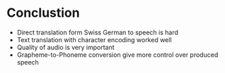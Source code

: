 ---
---
# Conclustion
- Direct translation form Swiss German to speech is hard
- Text translation with character encoding worked well
- Quality of audio is very important
- Grapheme-to-Phoneme conversion give more control over produced speech